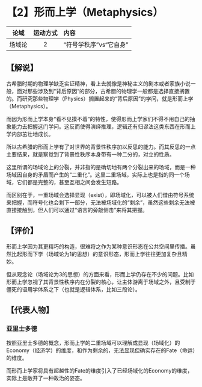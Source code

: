 # 【2】形而上学（Metaphysics）

| 论域   | 运动方式 | 内容                   |
| :----: | :------: | :--------------------- |
| 场域论 | 2        | “符号学秩序”vs“它自身” |

## 【解说】

古希腊时期的物理学缺乏实证精神，看上去就像是神秘主义的剧本或者家族小说一般，面对那些涉及到“背后原因”的部分，古希腊的物理学一般都是选择直接搁置的。而研究那些物理学（Physics）搁置起来的“背后原因”的学问，就是形而上学（Metaphysics）。

而因为形而上学本身“看不见摸不着”的特性，使得形而上学家们不得不用自己的抽象能力去把握这门学问。这反而使得演绎推理，逻辑还有归谬法这类东西在形而上学内部茁壮地成长。

所以古希腊的形而上学有了对世界的背景性秩序加以反思的能力。而其反思的一点主要结果，就是察觉到了背景性秩序本身带有一种二分的，对立的性质。

这里所谓的场域论上的分裂，并非指的是确切地有两个分裂出来的场域，而是一种场域因自身的矛盾而产生的“二重化”。这里二重场域，实际上也是指的同一个场域，它们都是完整的，甚至互相之间会发生短路。

而区别在于，一重场域会选择显现（exist），即场域化，可以被人们借由符号系统来把握，而符号化也会剩下一部分，无法被场域化的“剩余”，虽然这些剩余无法被直接接触到，但人们可以通过“语言的旁敲侧击”来将其把握。

## 【评价】

形而上学因为其更精巧的构造，很难将之作为某种意识形态在公共空间里传播。虽然比起形而下学（场域论为1的思想）的意识形态，形而上学往往更加复杂且精妙。

但从观念论（场域论为3的思想）的方面来看，形而上学仍存在不少的问题。比如形而上学忽视了其背景性秩序内在分裂的核心，让主体游离于场域之外，且受制于僵死的语用学体系之下（也就是逻辑体系，比如三段论）。

## 【代表人物】

### 亚里士多德

按照亚里士多德的概念，形而上学的二重场域可以理解成显现（场域化）的Economy（经济学）的维度，和作为剩余的，无法显现但确实存在的Fate（命运）的维度。

而形而上学家将具有超越性的Fate的维度引入了已经场域化的Economy的维度，实际上是敞开了一种政治的姿态。
